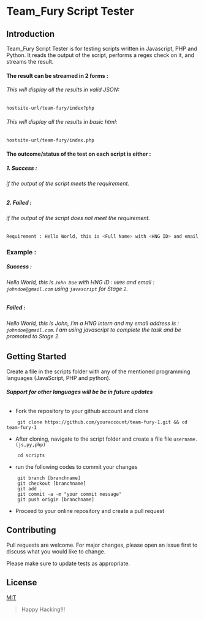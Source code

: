 # Team_Fury Script Tester

## Introduction
Team_Fury Script Tester is for testing scripts written in Javascript, PHP and Python. It reads the output of the script, performs a regex check on it, and streams the result.


#### The result can be streamed in 2 forms :


###### *This will display all the results in valid JSON:*
```bash
hostsite-url/team-fury/index?php 
```
   

###### *This will display all the results in basic html:*
```bash
hostsite-url/team-fury/index.php
```


#### The outcome/status of the test on each script is either :

##### ***1. Success :***
###### if the output of the script meets the requirement.

##### ***2. Failed :*** 
###### if the output of the script does not meet the requirement.



```bash
Requirement : Hello World, this is <Full Name> with <HNG ID> and email <Email> using <Script Language> `<for>` <Stage ?>
```

### Example :

##### *Success :*
###### Hello World, this is `John Doe` with HNG ID : `0098` and email : `johndoe@gmail.com` using `javascript` for Stage `2`.

##### *Failed :*
###### Hello World, this is John, i'm a HNG intern and my email address is : `johndoe@gmail.com`. I am using javascript to complete the task and be promoted to Stage 2.




  
## Getting Started

Create a file in the scripts folder with any of the mentioned programming languages (JavaScript, PHP and python).

###### ***Support for other languages will be be in future updates***

- Fork the repository to your github account and clone

```git
    git clone https://github.com/youraccount/team-fury-1.git && cd team-fury-1
```
- After cloning, navigate to the script folder and create a file file `username.(js,py,php)`

```git
    cd scripts
```
- run the following codes to commit your changes

```git
    git branch [branchname]
    git checkout [branchname]
    git add .
    git commit -a -m "your commit message"
    git push origin [branchname]
```
- Proceed to your online repository and create a pull request


## Contributing
Pull requests are welcome. For major changes, please open an issue first to discuss what you would like to change.

Please make sure to update tests as appropriate.


## License
[MIT](https://choosealicense.com/licenses/mit/)


> Happy Hacking!!!